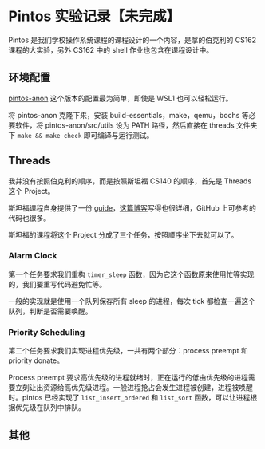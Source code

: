 <!---
    cdate: 2021/12/16
    mdate: 2021/12/16
    tags: OS
--->

# Pintos 实验记录【未完成】

Pintos 是我们学校操作系统课程的课程设计的一个内容，是拿的伯克利的 CS162 课程的大实验，另外 CS162 中的 shell 作业也包含在课程设计中。

## 环境配置

[pintos-anon](https://pintos-os.org) 这个版本的配置最为简单，即使是 WSL1 也可以轻松运行。

将 pintos-anon 克隆下来，安装 build-essentials，make，qemu，bochs 等必要软件，将 pintos-anon/src/utils 设为 PATH 路径，然后直接在 threads 文件夹下 `make && make check` 即可编译与运行测试。

## Threads

我并没有按照伯克利的顺序，而是按照斯坦福 CS140 的顺序，首先是 Threads 这个 Project。

斯坦福课程自身提供了一份 [guide](https://web.stanford.edu/class/cs140/projects/pintos/pintos_6.html)，[这篇博客](https://www.cnblogs.com/laiy/p/pintos_project1_thread.html)写得也很详细，GitHub 上可参考的代码也很多。

斯坦福的课程将这个 Project 分成了三个任务，按照顺序坐下去就可以了。

### Alarm Clock

第一个任务要求我们重构 `timer_sleep` 函数，因为它这个函数原来使用忙等实现的，我们要重写代码避免忙等。

一般的实现就是使用一个队列保存所有 sleep 的进程，每次 tick 都检查一遍这个队列，判断是否需要唤醒。

### Priority Scheduling

第二个任务要求我们实现进程优先级，一共有两个部分：process preempt 和 priority donate。

Process preempt 要求高优先级的进程就绪时，正在运行的低由优先级的进程需要立刻让出资源给高优先级进程。一般进程抢占会发生进程被创建，进程被唤醒时。pintos 已经实现了 `list_insert_ordered` 和 `list_sort` 函数，可以让进程根据优先级在队列中排队。

## 其他

